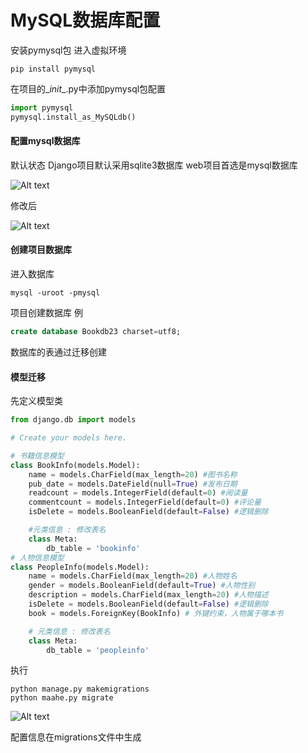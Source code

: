 # MySQL数据库配置


安装pymysql包
进入虚拟环境
```
pip install pymysql
```
在项目的\__init__.py中添加pymysql包配置
``` python
import pymysql
pymysql.install_as_MySQLdb()
```

#### 配置mysql数据库
默认状态 Django项目默认采用sqlite3数据库 web项目首选是mysql数据库
<br>

![Alt text](./1517971147029.png)

修改后
<br>

![Alt text](./1517971173502.png)




#### 创建项目数据库
进入数据库 
```
mysql -uroot -pmysql
```
项目创建数据库 例 
``` sql
create database Bookdb23 charset=utf8;
```
数据库的表通过迁移创建

#### 模型迁移
先定义模型类
``` python
from django.db import models

# Create your models here.

# 书籍信息模型
class BookInfo(models.Model):
    name = models.CharField(max_length=20) #图书名称
    pub_date = models.DateField(null=True) #发布日期
    readcount = models.IntegerField(default=0) #阅读量
    commentcount = models.IntegerField(default=0) #评论量
    isDelete = models.BooleanField(default=False) #逻辑删除

    #元类信息 : 修改表名
    class Meta:
        db_table = 'bookinfo'
# 人物信息模型
class PeopleInfo(models.Model):
    name = models.CharField(max_length=20) #人物姓名
    gender = models.BooleanField(default=True) #人物性别
    description = models.CharField(max_length=20) #人物描述
    isDelete = models.BooleanField(default=False) #逻辑删除
    book = models.ForeignKey(BookInfo) # 外键约束，人物属于哪本书

    # 元类信息 : 修改表名
    class Meta:
        db_table = 'peopleinfo'
```
执行
```
python manage.py makemigrations
python maahe.py migrate
```
![Alt text](./1517971330729.png)

配置信息在migrations文件中生成



